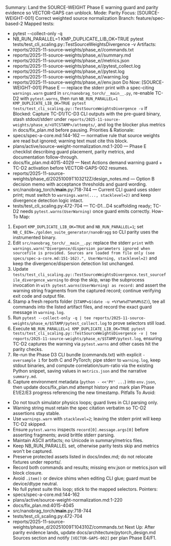 Summary: Land the SOURCE-WEIGHT Phase E warning guard and parity evidence so VECTOR-GAPS can unblock.
Mode: Parity
Focus: [SOURCE-WEIGHT-001] Correct weighted source normalization
Branch: feature/spec-based-2
Mapped tests:
- pytest --collect-only -q
- NB_RUN_PARALLEL=1 KMP_DUPLICATE_LIB_OK=TRUE pytest tests/test_cli_scaling.py::TestSourceWeightsDivergence -v
Artifacts:
- reports/2025-11-source-weights/phase_e/<UTCSTAMP>/commands.txt
- reports/2025-11-source-weights/phase_e/<UTCSTAMP>/summary.md
- reports/2025-11-source-weights/phase_e/<UTCSTAMP>/metrics.json
- reports/2025-11-source-weights/phase_e/<UTCSTAMP>/pytest_collect.log
- reports/2025-11-source-weights/phase_e/<UTCSTAMP>/pytest.log
- reports/2025-11-source-weights/phase_e/<UTCSTAMP>/warning.log
- reports/2025-11-source-weights/phase_e/<UTCSTAMP>/env.json
Do Now: [SOURCE-WEIGHT-001] Phase E — replace the stderr print with a spec-citing `warnings.warn` guard in `src/nanobrag_torch/__main__.py`, re-enable TC-D2 with `pytest.warns`, then run `NB_RUN_PARALLEL=1 KMP_DUPLICATE_LIB_OK=TRUE pytest tests/test_cli_scaling.py::TestSourceWeightsDivergence -v`
If Blocked: Capture TC-D1/TC-D3 CLI outputs with the pre-guard binary, stash stdout/stderr under `reports/2025-11-source-weights/phase_e/<UTCSTAMP>/attempts/`, and log the blocker plus metrics in docs/fix_plan.md before pausing.
Priorities & Rationale:
- specs/spec-a-core.md:144-162 — normative rule that source weights are read but ignored; warning text must cite this block.
- plans/active/source-weight-normalization.md:1-200 — Phase E checklist describing guard placement, parity metrics, and documentation follow-through.
- docs/fix_plan.md:4015-4029 — Next Actions demand warning guard + TC-D2 activation before VECTOR-GAPS-002 resumes.
- reports/2025-11-source-weights/phase_d/20251009T103212Z/design_notes.md — Option B decision memo with acceptance thresholds and guard wording.
- src/nanobrag_torch/__main__.py:718-744 — Current CLI guard uses stderr print; must switch to `warnings.warn(..., stacklevel=2)` and keep divergence detection logic intact.
- tests/test_cli_scaling.py:472-704 — TC-D1…D4 scaffolding ready; TC-D2 needs `pytest.warns(UserWarning)` once guard emits correctly.
How-To Map:
1. Export `KMP_DUPLICATE_LIB_OK=TRUE` and `NB_RUN_PARALLEL=1`; set `NB_C_BIN=./golden_suite_generator/nanoBragg` so CLI parity uses the instrumented binary.
2. Edit `src/nanobrag_torch/__main__.py`: replace the stderr `print` with `warnings.warn("Divergence/dispersion parameters ignored when sourcefile is provided. Sources are loaded from file only (see specs/spec-a-core.md:151-162).", UserWarning, stacklevel=2)` and keep the divergence/dispersion detection list unchanged.
3. Update `tests/test_cli_scaling.py::TestSourceWeightsDivergence.test_sourcefile_divergence_warning` to drop the skip, wrap the subprocess invocation in `with pytest.warns(UserWarning) as record:` and assert the warning string fragments from the captured record; continue verifying exit code and output file.
4. Stamp a fresh reports folder (`STAMP=$(date -u +%Y%m%dT%H%M%SZ)`), tee all commands into the listed artifact files, and record the exact guard message in `warning.log`.
5. Run `pytest --collect-only -q | tee reports/2025-11-source-weights/phase_e/$STAMP/pytest_collect.log` to prove selectors still load.
6. Execute `NB_RUN_PARALLEL=1 KMP_DUPLICATE_LIB_OK=TRUE pytest tests/test_cli_scaling.py::TestSourceWeightsDivergence -v | tee reports/2025-11-source-weights/phase_e/$STAMP/pytest.log`, ensuring TC-D2 captures the warning via `pytest.warns` and other cases hit the parity checks.
7. Re-run the Phase D3 CLI bundle (commands.txt) with explicit `-oversample 1` for both C and PyTorch; pipe stderr to `warning.log`, keep stdout binaries, and compute correlation/sum-ratio via the existing Python snippet, saving values in `metrics.json` and the narrative `summary.md`.
8. Capture environment metadata (`python - <<'PY' ...`) into `env.json`, then update docs/fix_plan.md attempt history and mark plan Phase E1/E2/E3 progress referencing the new timestamp.
Pitfalls To Avoid:
- Do not touch simulator physics loops; guard lives in CLI parsing only.
- Warning string must retain the spec citation verbatim so TC-D2 assertions stay stable.
- Use `warnings.warn` with `stacklevel=2`; leaving the stderr print will keep TC-D2 skipped.
- Ensure `pytest.warns` inspects `record[0].message.args[0]` before asserting fragments; avoid brittle stderr parsing.
- Maintain ASCII artifacts; no Unicode in summary/metrics files.
- Keep NB_RUN_PARALLEL set, otherwise parity tests skip and metrics won't be captured.
- Preserve protected assets listed in docs/index.md; do not relocate fixtures under reports/.
- Record both commands and results; missing env.json or metrics.json will block closure.
- Avoid `.item()` or device shims when editing CLI glue; guard must be device/dtype neutral.
- No full pytest suite this loop; stick to the mapped selectors.
Pointers:
- specs/spec-a-core.md:144-162
- plans/active/source-weight-normalization.md:1-220
- docs/fix_plan.md:4015-4045
- src/nanobrag_torch/__main__.py:718-744
- tests/test_cli_scaling.py:472-704
- reports/2025-11-source-weights/phase_d/20251009T104310Z/commands.txt
Next Up: After parity evidence lands, update docs/architecture/pytorch_design.md Sources section and notify `[VECTOR-GAPS-002]` per plan Phase E4/F1.
